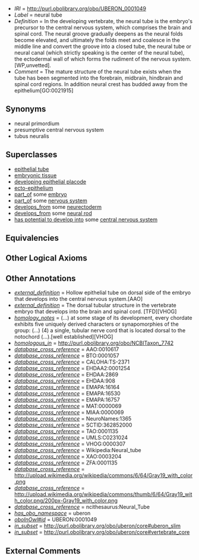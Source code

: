  * *IRI* = http://purl.obolibrary.org/obo/UBERON_0001049
 * *Label* = neural tube
 * *Definition* = In the developing vertebrate, the neural tube is the embryo's precursor to the central nervous system, which comprises the brain and spinal cord. The neural groove gradually deepens as the neural folds become elevated, and ultimately the folds meet and coalesce in the middle line and convert the groove into a closed tube, the neural tube or neural canal (which strictly speaking is the center of the neural tube), the ectodermal wall of which forms the rudiment of the nervous system. [WP,unvetted].
 * *Comment* = The mature structure of the neural tube exists when the tube has been segmented into the forebrain, midbrain, hindbrain and spinal cord regions. In addition neural crest has budded away from the epithelium[GO:0021915]

## Synonyms

 * neural primordium
 * presumptive central nervous system
 * tubus neuralis

## Superclasses

 * [epithelial tube](../../UBERON/14/UBERON_0003914.md)
 * [embryonic tissue](../../UBERON/91/UBERON_0005291.md)
 * [developing epithelial placode](../../UBERON/97/UBERON_0007497.md)
 * [ecto-epithelium](../../UBERON/71/UBERON_0010371.md)
 * [part_of](../../BFO/50/BFO_0000050.md) some [embryo](../../UBERON/22/UBERON_0000922.md)
 * [part_of](../../BFO/50/BFO_0000050.md) some [nervous system](../../UBERON/16/UBERON_0001016.md)
 * [develops_from](../../RO/02/RO_0002202.md) some [neurectoderm](../../UBERON/46/UBERON_0002346.md)
 * [develops_from](../../RO/02/RO_0002202.md) some [neural rod](../../UBERON/68/UBERON_0005068.md)
 * [has potential to develop into](../../RO/87/RO_0002387.md) some [central nervous system](../../UBERON/17/UBERON_0001017.md)

## Equivalencies


## Other Logical Axioms


## Other Annotations

 * *[external_definition](../../UBPROP/01/UBPROP_0000001.md)* = Hollow epithelial tube on dorsal side of the embryo that develops into the central nervous system.[AAO]
 * *[external_definition](../../UBPROP/01/UBPROP_0000001.md)* = The dorsal tubular structure in the vertebrate embryo that develops into the brain and spinal cord. [TFD][VHOG]
 * *[homology_notes](../../UBPROP/03/UBPROP_0000003.md)* =  (...) at some stage of its development, every chordate exhibits five uniquely derived characters or synapomorphies of the group: (...) (4) a single, tubular nerve cord that is located dorsal to the notochord (...).[well established][VHOG]
 * *[homologous_in](../../core#homologous/in/core#homologous_in.md)* = http://purl.obolibrary.org/obo/NCBITaxon_7742
 * *[database_cross_reference](../../ef/oboInOwl#hasDbXref.md)* = AAO:0010617
 * *[database_cross_reference](../../ef/oboInOwl#hasDbXref.md)* = BTO:0001057
 * *[database_cross_reference](../../ef/oboInOwl#hasDbXref.md)* = CALOHA:TS-2371
 * *[database_cross_reference](../../ef/oboInOwl#hasDbXref.md)* = EHDAA2:0001254
 * *[database_cross_reference](../../ef/oboInOwl#hasDbXref.md)* = EHDAA:2869
 * *[database_cross_reference](../../ef/oboInOwl#hasDbXref.md)* = EHDAA:908
 * *[database_cross_reference](../../ef/oboInOwl#hasDbXref.md)* = EMAPA:16164
 * *[database_cross_reference](../../ef/oboInOwl#hasDbXref.md)* = EMAPA:16530
 * *[database_cross_reference](../../ef/oboInOwl#hasDbXref.md)* = EMAPA:16757
 * *[database_cross_reference](../../ef/oboInOwl#hasDbXref.md)* = MAT:0000069
 * *[database_cross_reference](../../ef/oboInOwl#hasDbXref.md)* = MIAA:0000069
 * *[database_cross_reference](../../ef/oboInOwl#hasDbXref.md)* = NeuroNames:1365
 * *[database_cross_reference](../../ef/oboInOwl#hasDbXref.md)* = SCTID:362852000
 * *[database_cross_reference](../../ef/oboInOwl#hasDbXref.md)* = TAO:0001135
 * *[database_cross_reference](../../ef/oboInOwl#hasDbXref.md)* = UMLS:C0231024
 * *[database_cross_reference](../../ef/oboInOwl#hasDbXref.md)* = VHOG:0000307
 * *[database_cross_reference](../../ef/oboInOwl#hasDbXref.md)* = Wikipedia:Neural_tube
 * *[database_cross_reference](../../ef/oboInOwl#hasDbXref.md)* = XAO:0003204
 * *[database_cross_reference](../../ef/oboInOwl#hasDbXref.md)* = ZFA:0001135
 * *[database_cross_reference](../../ef/oboInOwl#hasDbXref.md)* = http://upload.wikimedia.org/wikipedia/commons/6/64/Gray19_with_color.png
 * *[database_cross_reference](../../ef/oboInOwl#hasDbXref.md)* = http://upload.wikimedia.org/wikipedia/commons/thumb/6/64/Gray19_with_color.png/200px-Gray19_with_color.png
 * *[database_cross_reference](../../ef/oboInOwl#hasDbXref.md)* = ncithesaurus:Neural_Tube
 * *[has_obo_namespace](../../ce/oboInOwl#hasOBONamespace.md)* = uberon
 * *[oboInOwl#id](../../id/oboInOwl#id.md)* = UBERON:0001049
 * *[in_subset](../../et/oboInOwl#inSubset.md)* = http://purl.obolibrary.org/obo/uberon/core#uberon_slim
 * *[in_subset](../../et/oboInOwl#inSubset.md)* = http://purl.obolibrary.org/obo/uberon/core#vertebrate_core

## External Comments

